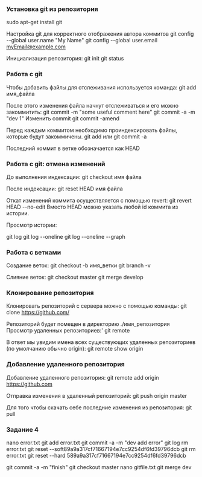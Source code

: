 
### Установка git из репозитория
sudo apt-get install git

Настройка git для корректного отображения автора коммитов
git config --global user.name "My Name"
git config --global user.email myEmail@example.com

Инициализация репозитория:
git init
git status


### Работа с git
Чтобы добавить файлы для отслеживания используется команда:
git add имя_файла

После этого изменения файла начнут отслеживаться и его можно закоммитить:
git commit -m "some useful comment here"
git commit -a -m "dev 1"
Изменить commit
git commit -amend

Перед каждым коммитом необходимо проиндексировать файлы, 
которые будут закоммичены. 
git add или git commit -a

Последний коммит в ветке обозначается как HEAD


### Работа с git: отмена изменений
До выполнения индексации:
git checkout имя файла

После индексации:
git reset HEAD имя файла

Откат изменений коммита осуществляется с помощью revert:
git revert HEAD --no-edit
Вместо HEAD можно указать любой id коммита из истории.

Просмотр истории:

git log
git log --oneline
git log --oneline --graph

### Работа с ветками
Создание веток:
git checkout -b имя_ветки
 git branch -v

Слияние веток:
git checkout master
git merge develop

### Клонирование репозитория
Клонировать репозиторий с сервера можно с помощью команды:
git clone https://github.com/

Репозиторий будет помещен в директорию ./имя_репозитория
Просмотр удаленных репозиториев:'
git remote

В ответ мы увидим имена всех существующих удаленных 
репозиториев (по умолчанию обычно origin):
git remote show origin

### Добавление удаленного репозитория

Добавление удаленного репозитория:
git remote add origin https://github.com

Отправка изменения в удаленный репозиторий:
git push origin master

Для того чтобы скачать себе последние изменения из репозитория:
git pull

### Задание 4

nano error.txt
git add error.txt
git commit -a -m "dev add error"
git log
rm error.txt
git reset --soft89a9a317cf71667194e7cc9254df6fd39796dcb
git rm error.txt
git reset --hard 589a9a317cf71667194e7cc9254df6fd39796dcb

git commit -a -m "finish"
git checkout master
nano gitfile.txt
git merge dev
